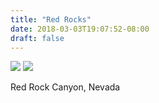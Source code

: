 ```yaml
---
title: "Red Rocks"
date: 2018-03-03T19:07:52-08:00
draft: false
---
```


![](https://d17enza3bfujl8.cloudfront.net/DSCF9368.jpg)
![](https://d17enza3bfujl8.cloudfront.net/DSCF9369.jpg)

Red Rock Canyon, Nevada
